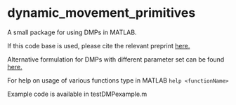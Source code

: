 # dynamic_movement_primitives
A small package for using DMPs in MATLAB.

If this code base is used, please cite the relevant preprint [here.](https://www.researchgate.net/publication/348575169_User_Intent_Estimation_during_robot_learning_using_Physical_Human_Robot_Interaction_Primitives)

Alternative formulation for DMPs with different parameter set can be found [here.](https://link.springer.com/article/10.1007/s10514-018-9798-2)


For help on usage of various functions type in MATLAB
`help <functionName>`

Example code is available in testDMPexample.m

